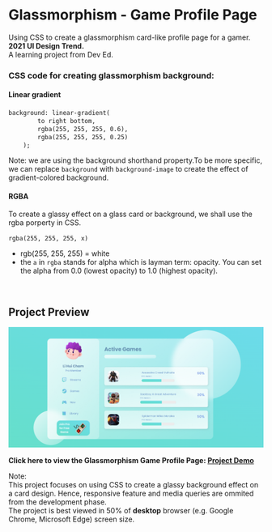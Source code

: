 # Glassmorphism - Game Profile Page 
Using CSS to create a glassmorphism card-like profile page for a gamer.  
**2021 UI Design Trend.**  
A learning project from Dev Ed. 

### CSS code for creating glassmorphism background:

#### Linear gradient
```
background: linear-gradient(
        to right bottom, 
        rgba(255, 255, 255, 0.6), 
        rgba(255, 255, 255, 0.25)
    );
```
Note: we are using the background shorthand property.To be more specific, we can replace ```background``` with ```background-image``` to create the effect of gradient-colored background.

#### RGBA 
To create a glassy effect on a glass card or background, we shall use the rgba porperty in CSS. 

```
rgba(255, 255, 255, x)
```
- rgb(255, 255, 255) = white  
- the ```a``` in ```rgba``` stands for alpha which is layman term: opacity. You can set the alpha from 0.0 (lowest opacity) to 1.0 (highest opacity). 

<br>

## Project Preview

![project_preview](https://github.com/lihuicham/game-profile-glassmorphism/blob/main/assets/images/project_preview.PNG)

**Click here to view the Glassmorphism Game Profile Page: 
[Project Demo](https://lihuicham.github.io/game-profile-glassmorphism/)**

Note:  
This project focuses on using CSS to create a glassy background effect on a card design. Hence, responsive feature and media queries are ommited from the development phase.   
The project is best viewed in 50% of **desktop** browser (e.g. Google Chrome, Microsoft Edge) screen size. 



